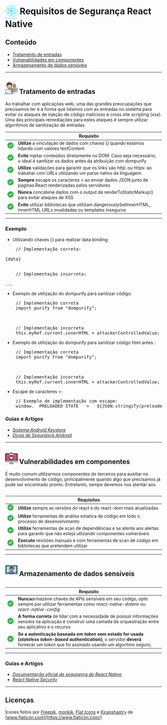 <h1 style="font-weight:bold">
    <img src="./resources/react.png" width="40px" style="vertical-align: middle">
    Requisitos de Segurança React Native 
</h1>

## Conteúdo

- [Tratamento de entradas](#data_binding)
- [Vulnerabilidades em componentes](#vulnerable_components)
- [Armazenamento de dados sensíveis](#sensitive_data)
  
- - -

<h2 id="data_binding" style="font-weight:bold">
  <img src="./resources/privacy.svg" alt="Logo Armazenamento de Dados e Privacidade" width="40px" />
	Tratamento de entradas
</h2>

Ao trabalhar com aplicações web, uma das grandes preocupações que precisamos ter é a forma que lidamos com as entradas no sistema para evitar os ataques de injeção de código malicioso e cross site scripting (xss). Uma das principais remediações para estes ataques é sempre utilizar algoritimos de sanitização de entradas.

<table>
  <thead>
    <tr>
      <th></th>
      <th>Requisito</th>
    </tr>
  </thead>
  <tbody>
    <tr>
      <td width="20px"><img src="./resources/check.svg" width="20px"/></td>
      <td><strong>Utilize</strong> a vinculação de dados com chaves {} quando estamos lidando com valores textContent</td>
    </tr>
    <tr>
      <td width="20px"><img src="./resources/check.svg" width="20px"/></td>	
      <td><strong>Evite</strong> injetar conteúdos diretamente no DOM. Caso seja necessário, o ideal é sanitizar os dados antes da atribuição com dompurify</td>
    </tr>
    <tr>
      <td width="20px"><img src="./resources/check.svg" width="20px"/></td>
      <td><strong>Utilize</strong> validações para garantir que os links são http: ou https: ao trabahar com URLs utilizando um parse nativo da linguagem.</td>
    </tr>
    <tr>
      <td width="20px"><img src="./resources/check.svg" width="20px"/></td>
      <td><strong>Sempre</strong> escape os caracteres < ao enviar dados JSON junto de páginas React renderizadas pelos servidores</td>
    </tr>
    <tr>
      <td width="20px"><img src="./resources/check.svg" width="20px"/></td>
      <td><strong>Nunca</strong> concatene dados com o output de renderToStaticMarkup() para evitar ataques de XSS</td>
    </tr>
    <tr>
      <td width="20px"><img src="./resources/check.svg" width="20px"/></td>
      <td><strong>Evite</strong> utilizar bibliotecas que utilizam dangerouslySetInnerHTML, innerHTML URLs invalidadas ou templates inseguros</td>
    </tr>
  </tbody>
<table>

- - -

<h3 style="font-weight:bold">Exemplo</h3>

* Utilizando chaves {} para realizar data binding:

<pre>
	// Implementação correta:
	<div>{data}</div>

	// Implementação incorreta:
	<form action={data}>...
</pre>

* Exemplo de utilização do dompurify para sanitizar código:
<pre>
	// Implementação correta
	import purify from "dompurify";
	<div dangerouslySetInnerHTML={{__html:purify.sanitize(data) }} />

	// Implementação incorreta
	this.myRef.current.innerHTML = attackerControlledValue;
</pre>

* Exemplo de utilização do dompurify para sanitizar código html antes :
<pre>
	// Implementação correta
	import purify from "dompurify";
	<div dangerouslySetInnerHTML={{__html:purify.sanitize(data) }} />

	// Implementação incorreta
	this.myRef.current.innerHTML = attackerControlledValue;
</pre>

* Escape de caracteres <:
<pre>
	// Exemplo de implementação com escape:
	window.__PRELOADED_STATE__ =   ${JSON.stringify(preloadedState).replace( &lt/g, '\\u003c')};
</pre>
<h3 style="font-weight:bold">Guias e Artigos</h3>

* <i>[Sistema Android Keystore](https://developer.android.com/training/articles/keystore?hl=pt-br)
* [Dicas de Segurança Android](https://developer.android.com/training/articles/security-tips?hl=pt-br)</i>
  
- - -

<h2 id="vulnerable_components" style="font-weight:bold">
  <img src="./resources/crypt.svg" alt="Logo Criptografia" width="40px" />
  Vulnerabilidades em componentes
</h2>

É muito comum utilizarmos componentes de terceiros para auxiliar no desenvolvimento de código, principalmente quando algo que precisamos já pode ser encontrado pronto. Entretanto, sempe devemos nos atentar aos 

<table>
  <thead>
    <tr>
      <th></th>
      <th>Requisitos</th>
    </tr>
  </thead>
  <tbody>
    <tr>
      <td width="20px"><img src="./resources/check.svg" width="20px"/></td>
      <td><strong>Utilize</strong> sempre as versões do react e do react-dom mais atualizadas</td>
    </tr>
    <tr>
      <td width="20px"><img src="./resources/check.svg" width="20px"/></td>
      <td><strong>Utilize</strong> ferramentas de análise estatica de código em todo o processo de desenvolvimento</td>
    </tr>
    <tr>
      <td width="20px"><img src="./resources/check.svg" width="20px"/></td>
      <td><strong>Utilize</strong> ferramentas de scan de dependências e se atente aos alertas para garantir que não esteja utlizando componentes vulneráveis</td>
    </tr>
    <tr>
      <td width="20px"><img src="./resources/check.svg" width="20px"/></td>
      <td><strong>Execute</strong> revisões manuais e com ferramentas de scan de código em bibliotecas que pretendem utilizar</td>
    </tr>
  </tbody>
<table>

- - -

<h2 id="sensitive_data" style="font-weight:bold">
  <img src="./resources/auth.svg" alt="Logo Autenticação e Gerenciamento de Sessão" width="40px" />
  Armazenamento de dados sensíveis
</h2>

<table>
  <thead>
    <tr>
      <th></th>
      <th>Requisito</th>
    </tr>
  </thead>
  <tbody>
    <tr>
      <td width="20px"><img src="./resources/check.svg" width="20px"/></td>
      <td><strong>Nunca</strong>armazene chaves de APIs sensíveis em seu código, opte sempre por utilizar ferramentas como <i>react-native-dotenv</i> ou <i>react-native-config</i></td>
    </tr>
    <tr>
      <td width="20px"><img src="./resources/check.svg" width="20px"/></td>
      <td><strong>A forma correta</strong> de lidar com a necessidade de possuir informações sensíeis na aplicação é construir uma camada de orquestração entre seu aplicativo e o recurso</td>
    </tr>
    <tr>
      <td width="20px"><img src="./resources/check.svg" width="20px"/></td>
      <td><strong>Se a autenticação baseada em <i>token</i> sem estado for usada (<i>stateless token-based authentication</i>)</strong>, o servidor <strong>deverá</strong> fornecer um <i>token</i> que foi assinado usando um algoritmo seguro;</td>
    </tr>
<table>

- - -

<h3 style="font-weight:bold">Guias e Artigos</h3>

- <i>[Documentação oficial de segurança do React Native](https://developer.android.com/studio/publish/preparing?hl=pt-br)
- [<i>React Native Security</i>](https://www.appsealing.com/react-native-security/)</i>
  
- - -

## Licenças

Ícones feitos por [Freepik](https://www.flaticon.com/authors/freepik), [monkik](https://www.flaticon.com/authors/monkik), [Flat Icons](https://www.flaticon.com/authors/flat-icons) e [Kiranshastry](https://www.flaticon.com/authors/kiranshastry) de [www.flaticon.com](https://www.flaticon.com/)







